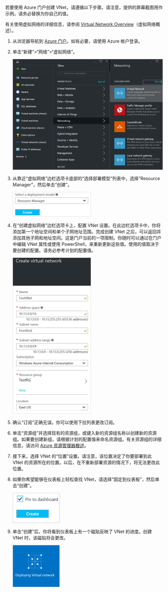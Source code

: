 若要使用 Azure 门户创建 VNet，请遵循以下步骤。请注意，提供的屏幕截图用作示例。请务必替换为你自己的值。

有关使用虚拟网络的详细信息，请参阅 [Virtual Network Overview](/documentation/articles/virtual-networks-overview)（虚拟网络概述）。

1. 从浏览器导航到 [Azure 门户](http://manage.windowsazure.cn)。如有必要，请使用 Azure 帐户登录。

2. 单击“新建”>“网络”>“虚拟网络”。

	![VNetBlade](./media/vpn-gateway-basic-vnet-rm-portal-include/newvnetportal650.png)

3. 从靠近“虚拟网络”边栏选项卡底部的“选择部署模型”列表中，选择“Resource Manager”，然后单击“创建”。


	![选择“资源管理器”。](./media/vpn-gateway-basic-vnet-rm-portal-include/resourcemanager250.png)

4. 在“创建虚拟网络”边栏选项卡上，配置 VNet 设置。在此边栏选项卡中，你将添加第一个地址空间和单个子网地址范围。完成创建 VNet 之后，可以返回并添加其他子网和地址空间。这是门户当前的一项限制。你随时可以通过在门户中编辑 VNet 属性或使用 PowerShell，来重新更新这些值。使用的值取决于要创建的配置。请务必参考计划的配置值。

	![创建虚拟网络边栏选项卡](./media/vpn-gateway-basic-vnet-rm-portal-include/createavnet250.png)

5. 确认“订阅”正确无误。你可以使用下拉列表更改订阅。

6. 单击“资源组”并选择现有的资源组，或键入新的资源组名称以创建新的资源组。如果要创建新组，请根据计划的配置值来命名资源组。有关资源组的详细信息，请访问 [Azure 资源管理器概述](/documentation/articles/resource-group-overview/#resource-groups)。

7. 接下来，选择 VNet 的“位置”设置。请注意，该位置决定了你要部署到此 VNet 的资源所在的位置。以后，在不重新部署资源的情况下，将无法更改此位置。

8. 如果你希望能够在仪表板上轻松查找 VNet，请选择“固定到仪表板”，然后单击“创建”。
	
	![固定到仪表板](./media/vpn-gateway-basic-vnet-rm-portal-include/pintodashboard150.png)


9. 单击“创建”后，你将看到仪表板上有一个磁贴反映了 VNet 的进度。创建 VNet 时，该磁贴将会更改。

	![创建虚拟网络磁贴](./media/vpn-gateway-basic-vnet-rm-portal-include/deploying150.png)

<!---HONumber=Mooncake_0425_2016-->
